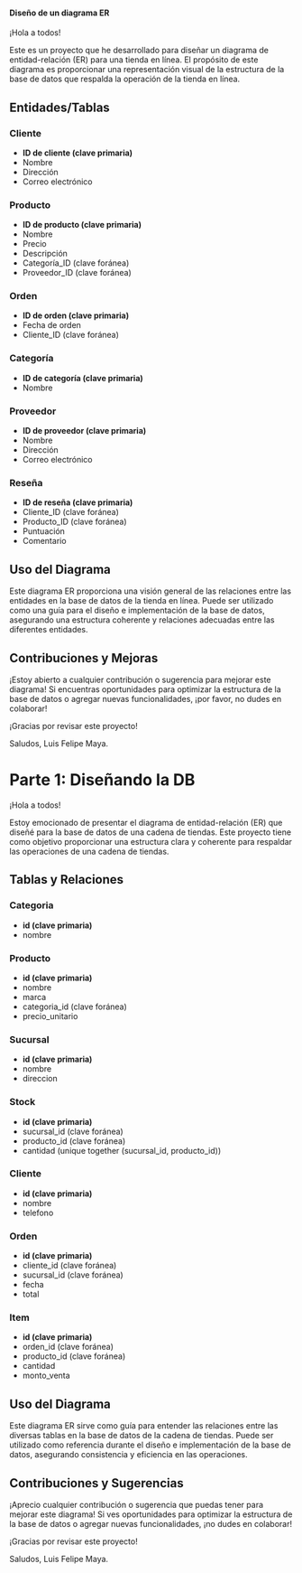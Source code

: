 #### Diseño de un diagrama ER ####

¡Hola a todos!

Este es un proyecto que he desarrollado para diseñar un diagrama de entidad-relación (ER) para una tienda en línea. El propósito de este diagrama es proporcionar una representación visual de la estructura de la base de datos que respalda la operación de la tienda en línea.

## Entidades/Tablas

### Cliente
- **ID de cliente (clave primaria)**
- Nombre
- Dirección
- Correo electrónico

### Producto
- **ID de producto (clave primaria)**
- Nombre
- Precio
- Descripción
- Categoría_ID (clave foránea)
- Proveedor_ID (clave foránea)

### Orden
- **ID de orden (clave primaria)**
- Fecha de orden
- Cliente_ID (clave foránea)

### Categoría
- **ID de categoría (clave primaria)**
- Nombre

### Proveedor
- **ID de proveedor (clave primaria)**
- Nombre
- Dirección
- Correo electrónico

### Reseña
- **ID de reseña (clave primaria)**
- Cliente_ID (clave foránea)
- Producto_ID (clave foránea)
- Puntuación
- Comentario

## Uso del Diagrama

Este diagrama ER proporciona una visión general de las relaciones entre las entidades en la base de datos de la tienda en línea. Puede ser utilizado como una guía para el diseño e implementación de la base de datos, asegurando una estructura coherente y relaciones adecuadas entre las diferentes entidades.

## Contribuciones y Mejoras

¡Estoy abierto a cualquier contribución o sugerencia para mejorar este diagrama! Si encuentras oportunidades para optimizar la estructura de la base de datos o agregar nuevas funcionalidades, ¡por favor, no dudes en colaborar!


¡Gracias por revisar este proyecto!

Saludos, Luis Felipe Maya.











# Parte 1: Diseñando la DB

¡Hola a todos!

Estoy emocionado de presentar el diagrama de entidad-relación (ER) que diseñé para la base de datos de una cadena de tiendas. Este proyecto tiene como objetivo proporcionar una estructura clara y coherente para respaldar las operaciones de una cadena de tiendas.

## Tablas y Relaciones

### Categoria
- **id (clave primaria)**
- nombre

### Producto
- **id (clave primaria)**
- nombre
- marca
- categoria_id (clave foránea)
- precio_unitario

### Sucursal
- **id (clave primaria)**
- nombre
- direccion

### Stock
- **id (clave primaria)**
- sucursal_id (clave foránea)
- producto_id (clave foránea)
- cantidad
  (unique together (sucursal_id, producto_id))

### Cliente
- **id (clave primaria)**
- nombre
- telefono

### Orden
- **id (clave primaria)**
- cliente_id (clave foránea)
- sucursal_id (clave foránea)
- fecha
- total

### Item
- **id (clave primaria)**
- orden_id (clave foránea)
- producto_id (clave foránea)
- cantidad
- monto_venta

## Uso del Diagrama

Este diagrama ER sirve como guía para entender las relaciones entre las diversas tablas en la base de datos de la cadena de tiendas. Puede ser utilizado como referencia durante el diseño e implementación de la base de datos, asegurando consistencia y eficiencia en las operaciones.

## Contribuciones y Sugerencias

¡Aprecio cualquier contribución o sugerencia que puedas tener para mejorar este diagrama! Si ves oportunidades para optimizar la estructura de la base de datos o agregar nuevas funcionalidades, ¡no dudes en colaborar!

¡Gracias por revisar este proyecto!

Saludos, Luis Felipe Maya.

